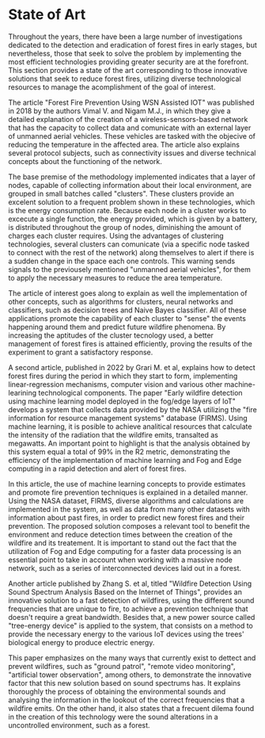# State of Art

Throughout the years, there have been a large number of 
investigations dedicated to the detection and eradication of 
forest fires in early stages, but nevertheless, those that 
seek to solve the problem by implementing the most efficient 
technologies providing greater security are at the forefront. 
This section provides a state of the art corresponding to 
those innovative solutions that seek to reduce forest fires, 
utilizing diverse technological resources to manage the 
acomplishment of the goal of interest.

The article "Forest Fire Prevention Using WSN Assisted IOT" 
was published in 2018 by the authors Vimal V. and Nigam M.J., 
in which they give a detailed explanation of the creation of a 
wireless-sensors-based network that has the capacity to 
collect data and comunicate with an external layer of 
unmanned aerial vehicles. These vehicles are tasked with the 
objecive of reducing the temperature in the affected area. The 
article also explains several protocol subjects, such as 
connectivity issues and diverse technical concepts about the 
functioning of the network.

The base premise of the methodology implemented indicates that 
a layer of nodes, capable of collecting information about 
their local environment, are grouped in small batches called 
"clusters". These clusters provide an excelent solution to a 
frequent problem shown in these technologies, which is the 
energy consumption rate. Because each node in a cluster works 
to excecute a single function, the energy provided, which is 
given by a battery, is distributed throughout the group of 
nodes, diminishing the amount of charges each cluster 
requires. Using the advantages of clustering technologies, 
several clusters can comunicate (via a specific node tasked to 
connect with the rest of the network) along themselves to 
alert if there is a sudden change in the space each one 
controls. This warning sends signals to the previousely 
mentioned "unmanned aerial vehicles", for them to apply the 
necessary measures to reduce the area temperature.

The article of interest goes along to explain as well the 
implementation of other concepts, such as algorithms for 
clusters, neural networks and classifiers, such as decision 
trees and Naive Bayes classifier. All of these applications 
promote the capability of each cluster to "sense" the events 
happening around them and predict future wildfire phenomena. 
By increasing the aptitudes of the cluster tecnology used, a 
better management of forest fires is attained efficiently, 
proving the results of the experiment to grant a satisfactory 
response.

A second article, published in 2022 by Grari M. et al, 
explains how to detect forest fires during the period in which 
they start to form, implementing linear-regression mechanisms, 
computer vision and various other machine-learining 
technological components. The paper "Early wildfire detection 
using machine learning model deployed in the fog/edge layers 
of IoT" develops a system that collects data provided by the 
NASA utilizing the "fire information for resource management 
systems" database (FIRMS). Using machine learning, it is 
posible to achieve analitical resources that calculate the 
intensity of the radiation that the wildfire emits, 
transalted as megawatts. An important point to highlight is 
that the analysis obtained by this system equal a total of 99% 
in the R2 metric, demonstrating the efficiency of the 
implementation of machine learning and Fog and Edge computing 
in a rapid detection and alert of forest fires.

In this article, the use of machine learning concepts to 
provide estimates and promote fire prevention techniques is 
explained in a detailed manner. Using the NASA dataset, FIRMS, 
diverse algorithms and calculations are implemented in the 
system, as well as data from many other datasets with 
information about past fires, in order to predict new forest 
fires and their prevention. The proposed solution composes a 
relevant tool to benefit the environment and reduce detection 
times between the creation of the wildfire and its treatement. 
It is important to stand out the fact that the utilization of 
Fog and Edge computing for a faster data processing is an 
essential point to take in account when working with a massive 
node network, such as a series of interconnected devices laid 
out in a forest.

Another article published by Zhang S. et al, titled "Wildfire 
Detection Using Sound Spectrum Analysis Based on the Internet 
of Things", provides an innovative solution to a fast 
detection of wildfires, using the different sound frequencies 
that are unique to fire, to achieve a prevention technique 
that doesn't require a great bandwidth. Besides that, a new 
power source called "tree-energy device" is applied to the 
system, that consists on a method to provide the necessary 
energy to the various IoT devices using the trees' biological 
energy to produce electric energy.

This paper emphasizes on the many ways that currently exist to 
dettect and prevent wildfires, such as "ground patrol", 
"remote video monitoring", "artificial tower observation", 
among others, to demonstrate the innovative factor that this 
new solution based on sound spectrums has. It explains 
thoroughly the process of obtaining the environmental sounds 
and analysing the information in the lookout of the correct 
frequencies that a wildfire emits. On the other hand, it also 
states that a frecuent dilema found in the creation of this 
technology were the sound alterations in a uncontrolled 
environment, such as a forest.

